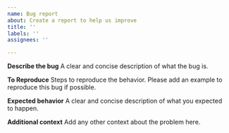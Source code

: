 ```yaml
---
name: Bug report
about: Create a report to help us improve
title: ''
labels: ''
assignees: ''

---
```


**Describe the bug**
A clear and concise description of what the bug is.

**To Reproduce**
Steps to reproduce the behavior.
Please add an example to reproduce this bug if possible.

**Expected behavior**
A clear and concise description of what you expected to happen.

**Additional context**
Add any other context about the problem here.
